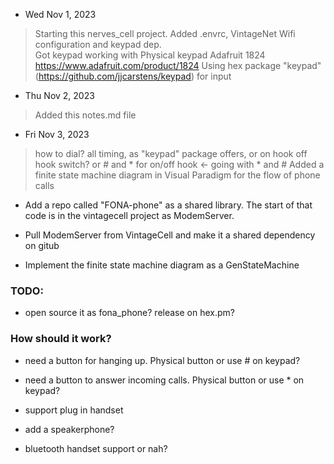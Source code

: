 * Wed Nov 1, 2023
> Starting this nerves_cell project.
> Added .envrc, VintageNet Wifi configuration and keypad dep.  
> Got keypad working with Physical keypad Adafruit 1824 https://www.adafruit.com/product/1824
> Using hex package "keypad" (https://github.com/jjcarstens/keypad) for input

* Thu Nov 2, 2023
> Added this notes.md file

* Fri Nov 3, 2023
> how to dial?  all timing, as "keypad" package offers, or on hook off hook switch? or # and * for on/off hook <- going with * and #
> Added a finite state machine diagram in Visual Paradigm for the flow of phone calls

* Add a repo called "FONA-phone" as a shared library. The start of that code is in the vintagecell project as ModemServer. 
* Pull ModemServer from VintageCell and make it a shared dependency on gitub
  
* Implement the finite state machine diagram as a GenStateMachine

### TODO:
* open source it as fona_phone?  release on hex.pm?

### How should it work?
* need a button for hanging up.  Physical button or use # on keypad?
* need a button to answer incoming calls.  Physical button or use * on keypad?

* support plug in handset
* add a speakerphone?
* bluetooth handset support or nah?

